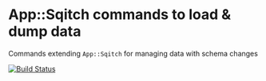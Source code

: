 # App::Sqitch commands to load & dump data
Commands extending `App::Sqitch` for managing data with schema changes

[![Build Status](https://secure.travis-ci.org/dictyBase/App-Sqitch-data.png?branch=develop)](https://travis-ci.org/dictyBase/App-Sqitch-data)
